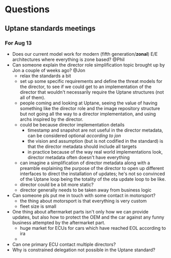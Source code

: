 # Questions

## Uptane standards meetings
### For Aug 13
* Does our current model work for modern (fifth generation/**zonal**) E/E architectures where everything is zone based? @Phil 
* Can someone explain the director role simplification topic brought up by Jon a couple of weeks ago? @Jon
  * relax the standards a bit
  * set up some specific requirements and define the threat models for the director, to see if we could get to an implementation of the director that wouldn't necessarily require the Uptane structures (not all of them). 
  * people coming and looking at Uptane, seeing the value of having something like the director role and the image repository structure but not going all the way to a director implementation, and using archs inspired by the director. 
  * could be because director implementation details 
    * timestamp and snapshot are not useful in the director metadata, can be considered optional _according to jon_
    * the vision and assumption (but is not codified in the standard) is that the director metadata should include all targets
    * in practice because of the way real world implementations look, director metadata often doesn't have everything
  * can imagine a simplification of director metadata along with a preamble explaining the purpose of the director to open up different interfaces to direct the installation of updates; he's not so convinced of the Uptane loop being the totality of the ota update loop to be like. 
  * director could be a bit more static? 
  * director generally needs to be taken away from business logic
* Can someone pls put me in touch with some contact in motorsport?
  * the thing about motorsport is that everything is very custom
  * fleet size is small
* One thing about aftermarket parts isn't only how we can provide updates, but also how to protect the OEM and the car against any funny business attempted by the aftermarket part. 
  * huge market for ECUs for cars which have reached EOL according to ira
  * 
* Can one primary ECU contact multiple directors? 
* Why is constrained delegation not possible in the Uptane standard?
